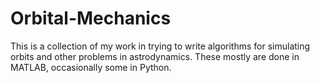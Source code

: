 # Orbital-Mechanics

This is a collection of my work in trying to write algorithms for simulating orbits and other problems in astrodynamics.
These mostly are done in MATLAB, occasionally some in Python.

